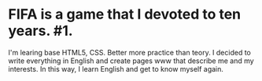 # FIFA is a game that I devoted to ten years. #1. 
I'm learing base HTML5, CSS. Better more practice than teory. 
I decided to write everything in English and create pages www that describe me and my interests. In this way, I learn English and get to know myself again.
